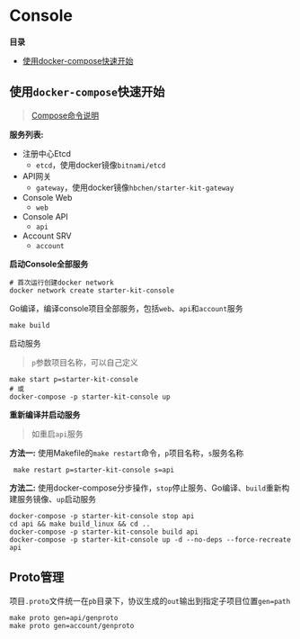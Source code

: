 # Console

**目录**

- [使用docker-compose快速开始](#使用docker-compose快速开始)

## 使用`docker-compose`快速开始

> [Compose命令说明](https://yeasy.gitbooks.io/docker_practice/content/compose/commands.html)

**服务列表:**
- 注册中心Etcd
    - `etcd`，使用docker镜像`bitnami/etcd`
- API网关
    - `gateway`，使用docker镜像`hbchen/starter-kit-gateway`
- Console Web
    - `web`
- Console API
    - `api`
- Account SRV
    - `account`

**启动Console全部服务**

```shell script
# 首次运行创建docker network
docker network create starter-kit-console
```

Go编译，编译console项目全部服务，包括`web`、`api`和`account`服务
```shell script
make build
```

启动服务
> `p`参数项目名称，可以自己定义
```shell script
make start p=starter-kit-console
# 或
docker-compose -p starter-kit-console up
```

**重新编译并启动服务**

> 如重启`api`服务

**方法一:**
使用Makefile的`make restart`命令，`p`项目名称，`s`服务名称
```shell script
 make restart p=starter-kit-console s=api
```

**方法二:**
使用docker-compose分步操作，`stop`停止服务、Go编译、`build`重新构建服务镜像、`up`启动服务
```shell script
docker-compose -p starter-kit-console stop api
cd api && make build_linux && cd ..
docker-compose -p starter-kit-console build api
docker-compose -p starter-kit-console up -d --no-deps --force-recreate api
```

## Proto管理
项目`.proto`文件统一在`pb`目录下，协议生成的`out`输出到指定子项目位置`gen=path`
```shell script
make proto gen=api/genproto
make proto gen=account/genproto
```

